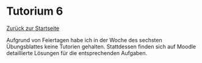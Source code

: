 # Tutorium 6

[Zurück zur Startseite](../README.md)

Aufgrund von Feiertagen habe ich in der Woche des sechsten Übungsblattes keine Tutorien gehalten.
Stattdessen finden sich auf Moodle detaillierte Lösungen für die entsprechenden Aufgaben.
